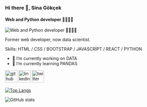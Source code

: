 ### Hi there 👋, Sina Gökçek
#### Web and Python developer 🧑🏻‍💻🐍
![Web and Python developer 🧑🏻‍💻🐍](https://user-images.githubusercontent.com/74038190/219923823-bf1ce878-c6b8-4faa-be07-93e6b1006521.gif)

Former web developer, now data scientist.

Skills: HTML / CSS / BOOTSTRAP / JAVASCRİPT / REACT / PYTHON

- 🔭 I’m currently working on DATA  
- 🌱 I’m currently learning PANDAS 


[<img src='https://cdn.jsdelivr.net/npm/simple-icons@3.0.1/icons/github.svg' alt='github' height='40'>](https://github.com/DevCenna)  [<img src='https://cdn.jsdelivr.net/npm/simple-icons@3.0.1/icons/linkedin.svg' alt='linkedin' height='40'>](https://www.linkedin.com/in/https://www.linkedin.com/in/sina-g%C3%B6k%C3%A7ek-5abbba25a//)  [<img src='https://cdn.jsdelivr.net/npm/simple-icons@3.0.1/icons/twitter.svg' alt='twitter' height='40'>](https://twitter.com/https://twitter.com/devcenna)  

[![Top Langs](https://github-readme-stats.vercel.app/api/top-langs/?username=DevCenna)](https://github.com/anuraghazra/github-readme-stats)

![GitHub stats](https://github-readme-stats.vercel.app/api?username=DevCenna&show_icons=true)  

